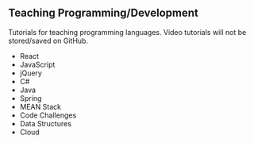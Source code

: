 <body>
<h2>Teaching Programming/Development</h2>
  
  <p>Tutorials for teaching programming languages. Video tutorials will not be stored/saved on GitHub.</p> 
  <ul>
  <li>React</li>
  <li>JavaScript</li>
   <li>jQuery</li>
  <li>C#</li>
  <li>Java</li>
  <li>Spring</li>
  <li>MEAN Stack  </li>
  <li>Code Challenges</li>
  <li>Data Structures</li>
  <li>Cloud</li>
  
</ul>
</body>

